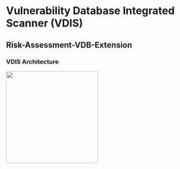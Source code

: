 # Vulnerability Database Integrated Scanner (VDIS)
## Risk-Assessment-VDB-Extension

### VDIS Architecture
<img src="https://github.com/callmead/Risk-Assessment-VDB-Extension/blob/master/images/Module_flow.png" width=250><br>

